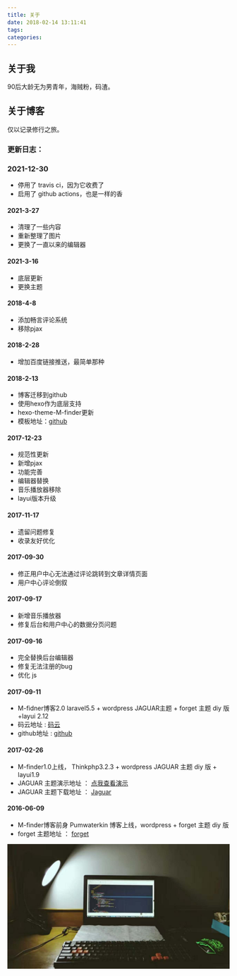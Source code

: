 ```yaml
---
title: 关于
date: 2018-02-14 13:11:41
tags:
categories:
---
```

## 关于我
90后大龄无为男青年，海贼粉，码渣。

## 关于博客
仅以记录修行之旅。

### 更新日志：

### 2021-12-30
* 停用了 travis ci，因为它收费了
* 启用了 github actions，也是一样的香


#### 2021-3-27
* 清理了一些内容
* 重新整理了图片
* 更换了一直以来的编辑器

#### 2021-3-16
* 底层更新
* 更换主题

#### 2018-4-8
* 添加畅言评论系统
* 移除pjax

#### 2018-2-28
* 增加百度链接推送，最简单那种

#### 2018-2-13
* 博客迁移到github
* 使用hexo作为底层支持
* hexo-theme-M-finder更新
* 模板地址：[github](https://github.com/M-finder/hexo-theme-M-fidner.git)

#### 2017-12-23
* 规范性更新
* 新增pjax
* 功能完善
* 编辑器替换
* 音乐播放器移除
* layui版本升级

#### 2017-11-17
* 遗留问题修复
* 收录友好优化

#### 2017-09-30
* 修正用户中心无法通过评论跳转到文章详情页面
* 用户中心评论倒叙

#### 2017-09-17
* 新增音乐播放器
* 修复后台和用户中心的数据分页问题

#### 2017-09-16
* 完全替换后台编辑器
* 修复无法注册的bug
* 优化 js 

#### 2017-09-11
* M-fidner博客2.0  laravel5.5 + wordpress JAGUAR主题 + forget 主题 diy 版 +layui 2.12
* 码云地址 :   [码云](https://git.oschina.net/M-finder/laravel-M-finder) 
* github地址 :  [github](https://github.com/M-finder/laravel-M-finder )

#### 2017-02-26
* M-finder1.0上线， Thinkphp3.2.3 + wordpress JAGUAR 主题 diy 版 + layui1.9
* JAGUAR 主题演示地址 ： [点我查看演示](https://www.mywpku.com/jaguar.html)
* JAGUAR 主题下载地址 ： [Jaguar](https://github.com/bigfa/Jaguar)

#### 2016-06-09
* M-finder博客前身 Pumwaterkin 博客上线，wordpress + forget 主题 diy 版
* forget 主题地址 ： [forget](http://azfashao.com/forget3-0-2/)

![码不能停](/about/index/码不能停.jpg)
